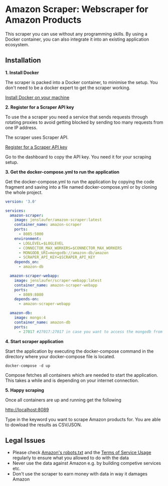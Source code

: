# Amazon Scraper: Webscraper for Amazon Products

This scraper you can use without any programming skills. By using a Docker container, you can also integrate it into an existing application ecosystem.

## Installation

**1. Install Docker**

The scraper is packed into a Docker container, to minimise the setup. You don't need to be a docker expert to get the scraper working.

[Install Docker on your machine](https://docs.docker.com/get-docker/)

**2. Register for a Scraper API key**

To use the a scraper you need a service that sends requests through rotating proxies to avoid getting blocked by sending too many requests from one IP address.

The scraper uses Scraper API.

[Register for a Scraper API key](https://www.scraperapi.com?fpr=scrapers)

Go to the dashboard to copy the API key. You need it for your scraping setup.

**3. Get the docker-compose.yml to run the application**

Get the docker-compose.yml to run the application by copying the code fragment and saving into a file named
docker-compose.yml or by cloning the whole project.

```yaml
version: '3.0'

services:
  amazon-scraper:
    image: jenslaufer/amazon-scraper:latest
    container_name: amazon-scraper
    ports:
      - 8085:5000
    environment:
      - LOGLEVEL=$LOGLEVEL
      - CONNECTOR_MAX_WORKERS=$CONNECTOR_MAX_WORKERS
      - MONGODB_URI=mongodb://amazon-db/amazon
      - SCRAPER_API_KEY=$SCRAPER_API_KEY
    depends_on:
      - amazon-db

  amazon-scraper-webapp:
    image: jenslaufer/scraper-webapp:latest
    container_name: amazon-scraper-webapp
    ports:
      - 8089:8080
    depends-on:
      - amazon-scraper-webapp

  amazon-db:
    image: mongo:4
    container_name: amazon-db
    ports:
      - 27017 #27017:27017 in case you want to access the mongodb from outsite
```

**4. Start scraper application**

Start the application by executing the docker-compose command in the directory where your docker-compose file is located.

```shell
docker-compose -d up
```

Compose fetches all containers which are needed to start the application. This takes a while and is depending on your internet connection.

**5. Happy scraping**

Once all containers are up and running get the following

[http://localhost:8089](http://localhost:8089)

Type in the keyword you want to scrape Amazon products for. You are able to dowload the results as CSV/JSON.

## Legal Issues

- Please check [Amazon's robots.txt](https://www.amazon.com/robots.txt) and the [Terms of Service Usage](https://www.amazon.com/gp/help/customer/display.html?nodeId=202140280) regularly to ensure what you allowed to do with the data
- Never use the data against Amazon e.g. by building competive services etc.
- Don't use the scraper to earn money with data in way it damages Amazon
